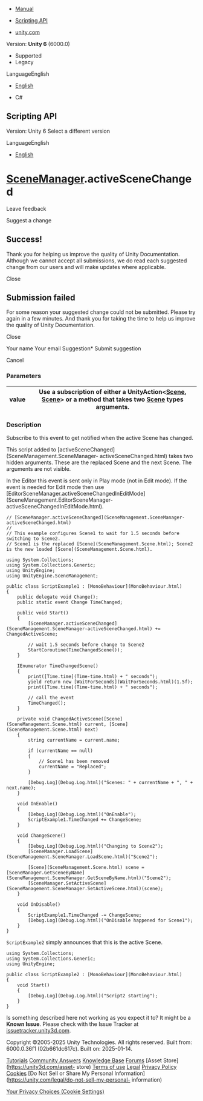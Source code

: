 [ ]()

  * [Manual](../Manual/index.html)
  * [Scripting API](../ScriptReference/index.html)

  * [unity.com](https://unity.com/)

Version: **Unity 6** (6000.0)

  * Supported
  * Legacy

LanguageEnglish

  * [English]()

  * C#

[ ](https://docs.unity3d.com)

## Scripting API

Version: Unity 6 Select a different version

LanguageEnglish

  * [English]()

#  [SceneManager](SceneManagement.SceneManager.html).activeSceneChanged

Leave feedback

Suggest a change

## Success!

Thank you for helping us improve the quality of Unity Documentation. Although
we cannot accept all submissions, we do read each suggested change from our
users and will make updates where applicable.

Close

## Submission failed

For some reason your suggested change could not be submitted. Please <a>try
again</a> in a few minutes. And thank you for taking the time to help us
improve the quality of Unity Documentation.

Close

Your name Your email Suggestion* Submit suggestion

Cancel

[ ]()

### Parameters

value | Use a subscription of either a UnityAction<[Scene](SceneManagement.Scene.html), [Scene](SceneManagement.Scene.html)> or a method that takes two [Scene](SceneManagement.Scene.html) types arguments.  
---|---  
  
### Description

Subscribe to this event to get notified when the active Scene has changed.

This script added to [activeSceneChanged](SceneManagement.SceneManager-
activeSceneChanged.html) takes two hidden arguments. These are the replaced
Scene and the next Scene. The arguments are not visible.  
  
In the Editor this event is sent only in Play mode (not in Edit mode). If the
event is needed for Edit mode then use
[EditorSceneManager.activeSceneChangedInEditMode](SceneManagement.EditorSceneManager-
activeSceneChangedInEditMode.html).

    
    
    // [SceneManager.activeSceneChanged](SceneManagement.SceneManager-activeSceneChanged.html)
    //
    // This example configures Scene1 to wait for 1.5 seconds before switching to Scene2.
    // Scene1 is the replaced [Scene](SceneManagement.Scene.html); Scene2 is the new loaded [Scene](SceneManagement.Scene.html).  
      
    using System.Collections;
    using System.Collections.Generic;
    using UnityEngine;
    using UnityEngine.SceneManagement;  
      
    public class ScriptExample1 : [MonoBehaviour](MonoBehaviour.html)
    {
        public delegate void Change();
        public static event Change TimeChanged;  
      
        public void Start()
        {
            [SceneManager.activeSceneChanged](SceneManagement.SceneManager-activeSceneChanged.html) += ChangedActiveScene;  
      
            // wait 1.5 seconds before change to Scene2
            StartCoroutine(TimeChangedScene());
        }  
      
        IEnumerator TimeChangedScene()
        {
            print([Time.time](Time-time.html) + " seconds");
            yield return new [WaitForSeconds](WaitForSeconds.html)(1.5f);
            print([Time.time](Time-time.html) + " seconds");  
      
            // call the event
            TimeChanged();
        }  
      
        private void ChangedActiveScene([Scene](SceneManagement.Scene.html) current, [Scene](SceneManagement.Scene.html) next)
        {
            string currentName = current.name;  
      
            if (currentName == null)
            {
                // Scene1 has been removed
                currentName = "Replaced";
            }  
      
            [Debug.Log](Debug.Log.html)("Scenes: " + currentName + ", " + next.name);
        }  
      
        void OnEnable()
        {
            [Debug.Log](Debug.Log.html)("OnEnable");
            ScriptExample1.TimeChanged += ChangeScene;
        }  
      
        void ChangeScene()
        {
            [Debug.Log](Debug.Log.html)("Changing to Scene2");
            [SceneManager.LoadScene](SceneManagement.SceneManager.LoadScene.html)("Scene2");  
      
            [Scene](SceneManagement.Scene.html) scene = [SceneManager.GetSceneByName](SceneManagement.SceneManager.GetSceneByName.html)("Scene2");
            [SceneManager.SetActiveScene](SceneManagement.SceneManager.SetActiveScene.html)(scene);
        }  
      
        void OnDisable()
        {
            ScriptExample1.TimeChanged -= ChangeScene;
            [Debug.Log](Debug.Log.html)("OnDisable happened for Scene1");
        }
    }
    

`ScriptExample2` simply announces that this is the active Scene.

    
    
    using System.Collections;
    using System.Collections.Generic;
    using UnityEngine;  
      
    public class ScriptExample2 : [MonoBehaviour](MonoBehaviour.html)
    {
        void Start()
        {
            [Debug.Log](Debug.Log.html)("Script2 starting");
        }
    }
    

Is something described here not working as you expect it to? It might be a
**Known Issue**. Please check with the Issue Tracker at
[issuetracker.unity3d.com](https://issuetracker.unity3d.com).

Copyright ©2005-2025 Unity Technologies. All rights reserved. Built from:
6000.0.36f1 (02b661dc617c). Built on: 2025-01-14.

[Tutorials](https://unity3d.com/learn) [Community
Answers](https://answers.unity3d.com) [Knowledge
Base](https://support.unity3d.com/hc/en-us)
[Forums](https://forum.unity3d.com) [Asset Store](https://unity3d.com/asset-
store) [Terms of use](https://docs.unity3d.com/Manual/TermsOfUse.html)
[Legal](https://unity.com/legal) [Privacy
Policy](https://unity.com/legal/privacy-policy)
[Cookies](https://unity.com/legal/cookie-policy) [Do Not Sell or Share My
Personal Information](https://unity.com/legal/do-not-sell-my-personal-
information)

[Your Privacy Choices (Cookie Settings)](javascript:void\(0\);)

